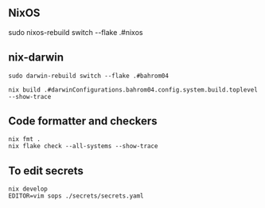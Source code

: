 ## NixOS
sudo nixos-rebuild switch --flake .#nixos

## nix-darwin
```
sudo darwin-rebuild switch --flake .#bahrom04

nix build .#darwinConfigurations.bahrom04.config.system.build.toplevel --show-trace
```

## Code formatter and checkers
```
nix fmt .
nix flake check --all-systems --show-trace
```

## To edit secrets 
```
nix develop
EDITOR=vim sops ./secrets/secrets.yaml
```
